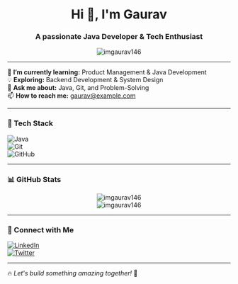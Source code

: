 <h1 align="center">Hi 👋, I'm Gaurav</h1>
<h3 align="center">A passionate Java Developer & Tech Enthusiast</h3>

<p align="center">
  <img src="https://komarev.com/ghpvc/?username=imgaurav146&label=Profile%20Views&color=0e75b6&style=flat" alt="imgaurav146" />
</p>

---

🌱 **I’m currently learning:** Product Management & Java Development  
💡 **Exploring:** Backend Development & System Design  
💬 **Ask me about:** Java, Git, and Problem-Solving  
📫 **How to reach me:** gaurav@example.com  

---

### 🚀 Tech Stack  
![Java](https://img.shields.io/badge/Java-ED8B00?style=for-the-badge&logo=java&logoColor=white)  
![Git](https://img.shields.io/badge/Git-F05032?style=for-the-badge&logo=git&logoColor=white)  
![GitHub](https://img.shields.io/badge/GitHub-181717?style=for-the-badge&logo=github&logoColor=white)  

---

### 📊 GitHub Stats  
<p align="center">
  <img src="https://github-readme-stats.vercel.app/api?username=imgaurav146&show_icons=true&theme=radical" alt="imgaurav146" />
  <br>
  <img src="https://github-readme-streak-stats.herokuapp.com/?user=imgaurav146&theme=radical" alt="imgaurav146" />
</p>

---

### 📣 Connect with Me  
[![LinkedIn](https://img.shields.io/badge/LinkedIn-blue?style=for-the-badge&logo=linkedin)](https://www.linkedin.com/in/your-profile/)  
[![Twitter](https://img.shields.io/badge/Twitter-%231DA1F2.svg?style=for-the-badge&logo=Twitter&logoColor=white)](https://twitter.com/your-profile)  

---

🔥 *Let's build something amazing together!* 🚀
